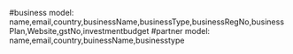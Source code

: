 #business model: name,email,country,businessName,businessType,businessRegNo,businessPlan,Website,gstNo,investmentbudget
#partner model: name,email,country,buinessName,businesstype